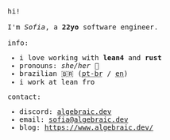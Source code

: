 <samp>
hi! 
<br>
<br>
I'm <i>Sofia</i>, a <b>22yo</b> software engineer.
<br>
<br>
info:
<ul>
  <li>i love working with <b>lean4</b> and <b>rust</b></li>
  <li>pronouns: <i>she/her</i> 🌸</li>
  <li>brazilian 🇧🇷 (<abbr title="Portuguese - Brazil">pt-br</abbr> / <abbr title="English">en</abbr>)</li>
  <li>i work at lean fro</li>
</ul>
contact:
<ul>
  <li>discord: <a href="https://discord.com/invite/Enz2368v">algebraic.dev</a></li>
  <li>email: <a href="mailto:sofia@algebraic.dev">sofia@algebraic.dev</a></li>
  <li>blog: <a href="https://www.algebraic.dev/">https://www.algebraic.dev/</a></li>
</ul>
</samp>
